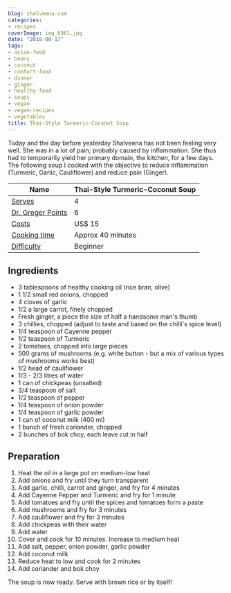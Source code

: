 ```yaml
---
blog: shalveena.com
categories:
- recipes
coverImage: img_6961.jpg
date: "2018-08-17"
tags:
- asian-food
- beans
- coconut
- comfort-food
- dinner
- ginger
- healthy-food
- soups
- vegan
- vegan-recipes
- vegetables
title: Thai-Style Turmeric-Coconut Soup
---
```


Today and the day before yesterday Shalveena has not been feeling very well. She was in a lot of pain; probably caused by inflammation. She thus had to temporarily yield her primary domain, the kitchen, for a few days. The following soup I cooked with the objective to reduce inflammation (Turmeric, Garlic, Cauliflower) and reduce pain (Ginger).

| Name | Thai-Style Turmeric-Coconut Soup |
| --- | --- |
| [Serves](https://shalveena.com/serving-sizes/) | 4 |
| [Dr. Greger Points](https://shalveena.com/dr-greger-points/) | 6 |
| [Costs](https://shalveena.com/costs/) | US$ 15 |
| [Cooking time](https://shalveena.com/cooking-times/) | Approx 40 minutes |
| [Difficulty](https://shalveena.com/difficulty-levels/) | Beginner |

## Ingredients

- 3 tablespoons of healthy cooking oil (rice bran, olive)
- 1 1/2 small red onions, chopped
- 4 cloves of garlic
- 1/2 a large carrot, finely chopped
- Fresh ginger, a piece the size of half a handsome man's thumb
- 3 chillies, chopped (adjust to taste and based on the chilli's spice level)
- 1/4 teaspoon of Cayenne pepper
- 1/2 teaspoon of Turmeric
- 2 tomatoes, chopped into large pieces
- 500 grams of mushrooms (e.g. white button - but a mix of various types of mushrooms works best)
- 1/2 head of cauliflower
- 1/3 - 2/3 litres of water
- 1 can of chickpeas (unsalted)
- 3/4 teaspoon of salt
- 1/2 teaspoon of pepper
- 1/4 teaspoon of onion powder
- 1/4 teaspoon of garlic powder
- 1 can of coconut milk (400 ml)
- 1 bunch of fresh coriander, chopped
- 2 bunches of bok choy, each leave cut in half

## Preparation

1. Heat the oil in a large pot on medium-low heat
2. Add onions and fry until they turn transparent
3. Add garlic, chilli, carrot and ginger, and fry for 4 minutes
4. Add Cayenne Pepper and Turmeric and fry for 1 minute
5. Add tomatoes and fry until the spices and tomatoes form a paste
6. Add mushrooms and fry for 3 minutes
7. Add cauliflower and fry for 3 minutes
8. Add chickpeas with their water
9. Add water
10. Cover and cook for 10 minutes. Increase to medium heat
11. Add salt, pepper, onion powder, garlic powder
12. Add coconut milk
13. Reduce heat to low and cook for 2 minutes
14. Add coriander and bok choy

The soup is now ready. Serve with brown rice or by itself!
